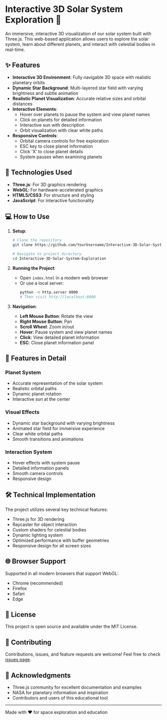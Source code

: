# Interactive 3D Solar System Exploration 🌌

An immersive, interactive 3D visualization of our solar system built with Three.js. This web-based application allows users to explore the solar system, learn about different planets, and interact with celestial bodies in real-time.

## ✨ Features

- **Interactive 3D Environment**: Fully navigable 3D space with realistic planetary orbits
- **Dynamic Star Background**: Multi-layered star field with varying brightness and subtle animation
- **Realistic Planet Visualization**: Accurate relative sizes and orbital distances
- **Interactive Elements**:
  - Hover over planets to pause the system and view planet names
  - Click on planets for detailed information
  - Interactive sun with description
  - Orbit visualization with clear white paths
- **Responsive Controls**:
  - Orbital camera controls for free exploration
  - ESC key to close planet information
  - Click 'X' to close planet details
  - System pauses when examining planets

## 🚀 Technologies Used

- **Three.js**: For 3D graphics rendering
- **WebGL**: For hardware-accelerated graphics
- **HTML5/CSS3**: For structure and styling
- **JavaScript**: For interactive functionality

## 💻 How to Use

1. **Setup**:
   ```bash
   # Clone the repository
   git clone https://github.com/YourUsername/Interactive-3D-Solar-System-Exploration.git
   
   # Navigate to project directory
   cd Interactive-3D-Solar-System-Exploration
   ```

2. **Running the Project**:
   - Open `index.html` in a modern web browser
   - Or use a local server:
     ```bash
     python -m http.server 8000
     # Then visit http://localhost:8000
     ```

3. **Navigation**:
   - **Left Mouse Button**: Rotate the view
   - **Right Mouse Button**: Pan
   - **Scroll Wheel**: Zoom in/out
   - **Hover**: Pause system and view planet names
   - **Click**: View detailed planet information
   - **ESC**: Close planet information panel

## 🌟 Features in Detail

### Planet System
- Accurate representation of the solar system
- Realistic orbital paths
- Dynamic planet rotation
- Interactive sun at the center

### Visual Effects
- Dynamic star background with varying brightness
- Animated star field for immersive experience
- Clear white orbital paths
- Smooth transitions and animations

### Interaction System
- Hover effects with system pause
- Detailed information panels
- Smooth camera controls
- Responsive design

## 🛠️ Technical Implementation

The project utilizes several key technical features:

- Three.js for 3D rendering
- Raycaster for object interaction
- Custom shaders for celestial bodies
- Dynamic lighting system
- Optimized performance with buffer geometries
- Responsive design for all screen sizes

## 🌐 Browser Support

Supported in all modern browsers that support WebGL:
- Chrome (recommended)
- Firefox
- Safari
- Edge

## 📝 License

This project is open source and available under the MIT License.

## 🤝 Contributing

Contributions, issues, and feature requests are welcome! Feel free to check [issues page](https://github.com/YourUsername/Interactive-3D-Solar-System-Exploration/issues).

## 🌟 Acknowledgments

- Three.js community for excellent documentation and examples
- NASA for planetary information and inspiration
- Contributors and users of this educational tool

---

Made with ❤️ for space exploration and education